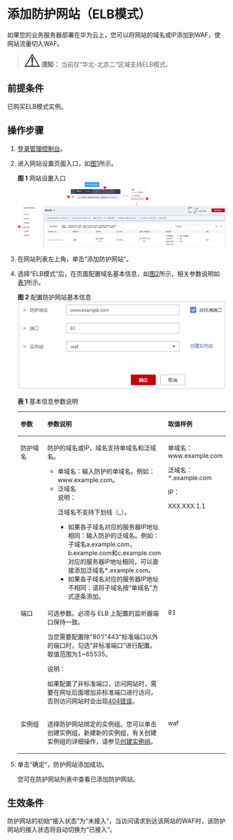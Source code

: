 # 添加防护网站（ELB模式）<a name="waf_01_0287"></a>

如果您的业务服务器部署在华为云上，您可以将网站的域名或IP添加到WAF，使网站流量切入WAF。

>![](public_sys-resources/icon-notice.gif) **须知：** 
>当前仅“华北-北京二“区域支持ELB模式。

## 前提条件<a name="section2256777914731"></a>

已购买ELB模式实例。

## 操作步骤<a name="section1188181654517"></a>

1.  [登录管理控制台](https://console.huaweicloud.com/?locale=zh-cn)。
2.  进入网站设置页面入口，如[图1](#waf_01_0002_fig172535820151)所示。

    **图 1**  网站设置入口<a name="waf_01_0002_fig172535820151"></a>  
    ![](figures/网站设置入口.png "网站设置入口")

3.  在网站列表左上角，单击“添加防护网站“。
4.  选择“ELB模式“后，在页面配置域名基本信息，如[图2](#fig175731754141418)所示，相关参数说明如[表1](#table7692122554811)所示。

    **图 2**  配置防护网站基本信息<a name="fig175731754141418"></a>  
    ![](figures/配置防护网站基本信息.png "配置防护网站基本信息")

    **表 1**  基本信息参数说明

    <a name="table7692122554811"></a>
    <table><thead align="left"><tr id="row1068752517484"><th class="cellrowborder" valign="top" width="15%" id="mcps1.2.4.1.1"><p id="p768742524817"><a name="p768742524817"></a><a name="p768742524817"></a>参数</p>
    </th>
    <th class="cellrowborder" valign="top" width="64.21%" id="mcps1.2.4.1.2"><p id="p1168782534812"><a name="p1168782534812"></a><a name="p1168782534812"></a>参数说明</p>
    </th>
    <th class="cellrowborder" valign="top" width="20.79%" id="mcps1.2.4.1.3"><p id="p12687162544815"><a name="p12687162544815"></a><a name="p12687162544815"></a>取值样例</p>
    </th>
    </tr>
    </thead>
    <tbody><tr id="row1368718254486"><td class="cellrowborder" valign="top" width="15%" headers="mcps1.2.4.1.1 "><p id="p368762516486"><a name="p368762516486"></a><a name="p368762516486"></a>防护域名</p>
    </td>
    <td class="cellrowborder" valign="top" width="64.21%" headers="mcps1.2.4.1.2 "><p id="p168710252489"><a name="p168710252489"></a><a name="p168710252489"></a>防护的域名或IP，域名支持单域名和泛域名。</p>
    <a name="ul9206119142513"></a><a name="ul9206119142513"></a><ul id="ul9206119142513"><li>单域名：输入防护的单域名。例如：www.example.com。</li><li>泛域名<div class="note" id="waf_01_0250_note149522717141"><a name="waf_01_0250_note149522717141"></a><a name="waf_01_0250_note149522717141"></a><span class="notetitle"> 说明： </span><div class="notebody"><p id="waf_01_0250_p949632718144"><a name="waf_01_0250_p949632718144"></a><a name="waf_01_0250_p949632718144"></a>泛域名不支持下划线（_）。</p>
    </div></div>
    <a name="waf_01_0250_ul776103520251"></a><a name="waf_01_0250_ul776103520251"></a><ul id="waf_01_0250_ul776103520251"><li>如果各子域名对应的服务器IP地址相同：输入防护的泛域名。例如：子域名a.example.com，b.example.com和c.example.com对应的服务器IP地址相同，可以直接添加泛域名*.example.com。</li><li>如果各子域名对应的服务器IP地址不相同：请将子域名按<span class="parmname" id="waf_01_0250_parmname13761925124915"><a name="waf_01_0250_parmname13761925124915"></a><a name="waf_01_0250_parmname13761925124915"></a>“单域名”</span>方式逐条添加。</li></ul>
    </li></ul>
    </td>
    <td class="cellrowborder" valign="top" width="20.79%" headers="mcps1.2.4.1.3 "><p id="p1268714259482"><a name="p1268714259482"></a><a name="p1268714259482"></a>单域名：www.example.com</p>
    <p id="p176877251487"><a name="p176877251487"></a><a name="p176877251487"></a>泛域名：*.example.com</p>
    <p id="p107202112593"><a name="p107202112593"></a><a name="p107202112593"></a>IP：</p>
    <p id="p1054310920596"><a name="p1054310920596"></a><a name="p1054310920596"></a>XXX.XXX.1.1</p>
    </td>
    </tr>
    <tr id="row116884252488"><td class="cellrowborder" valign="top" width="15%" headers="mcps1.2.4.1.1 "><p id="p468762516482"><a name="p468762516482"></a><a name="p468762516482"></a>端口</p>
    </td>
    <td class="cellrowborder" valign="top" width="64.21%" headers="mcps1.2.4.1.2 "><p id="p154752625510"><a name="p154752625510"></a><a name="p154752625510"></a>可选参数。必须与 ELB 上配置的监听器端口保持一致。</p>
    <p id="p8687182544810"><a name="p8687182544810"></a><a name="p8687182544810"></a>当您需要配置除<span class="parmvalue" id="parmvalue36632110559"><a name="parmvalue36632110559"></a><a name="parmvalue36632110559"></a>“80”</span>/<span class="parmvalue" id="parmvalue18661121195514"><a name="parmvalue18661121195514"></a><a name="parmvalue18661121195514"></a>“443”</span>标准端口以外的端口时，勾选<span class="parmname" id="parmname15687162544812"><a name="parmname15687162544812"></a><a name="parmname15687162544812"></a>“非标准端口”</span>进行配置。取值范围为1~65535。</p>
    <div class="note" id="note10406184721615"><a name="note10406184721615"></a><a name="note10406184721615"></a><span class="notetitle"> 说明： </span><div class="notebody"><p id="p162413442720"><a name="p162413442720"></a><a name="p162413442720"></a>如果配置了非标准端口，访问网站时，需要在网址后面增加非标准端口进行访问，否则访问网站时会出现<a href="https://support.huaweicloud.com/waf_faq/waf_01_0066.html#section0" target="_blank" rel="noopener noreferrer">404错误</a>。</p>
    </div></div>
    </td>
    <td class="cellrowborder" valign="top" width="20.79%" headers="mcps1.2.4.1.3 "><p id="p86881725164816"><a name="p86881725164816"></a><a name="p86881725164816"></a>81</p>
    </td>
    </tr>
    <tr id="row1192175711538"><td class="cellrowborder" valign="top" width="15%" headers="mcps1.2.4.1.1 "><p id="p131926571535"><a name="p131926571535"></a><a name="p131926571535"></a>实例组</p>
    </td>
    <td class="cellrowborder" valign="top" width="64.21%" headers="mcps1.2.4.1.2 "><p id="p1919275714537"><a name="p1919275714537"></a><a name="p1919275714537"></a>选择防护网站绑定的实例组。您可以单击创建实例组，新建新的实例组，有关创建实例组的详细操作，请参见<a href="zh-cn_topic_0298408746.md">创建实例组</a>。</p>
    </td>
    <td class="cellrowborder" valign="top" width="20.79%" headers="mcps1.2.4.1.3 "><p id="p619275765317"><a name="p619275765317"></a><a name="p619275765317"></a>waf</p>
    </td>
    </tr>
    </tbody>
    </table>

5.  单击“确定“，防护网站添加成功。

    您可在防护网站列表中查看已添加防护网站。


## 生效条件<a name="section144961343101710"></a>

防护网站的初始“接入状态“为“未接入“，当访问请求到达该网站的WAF时，该防护网站的接入状态将自动切换为“已接入“。

